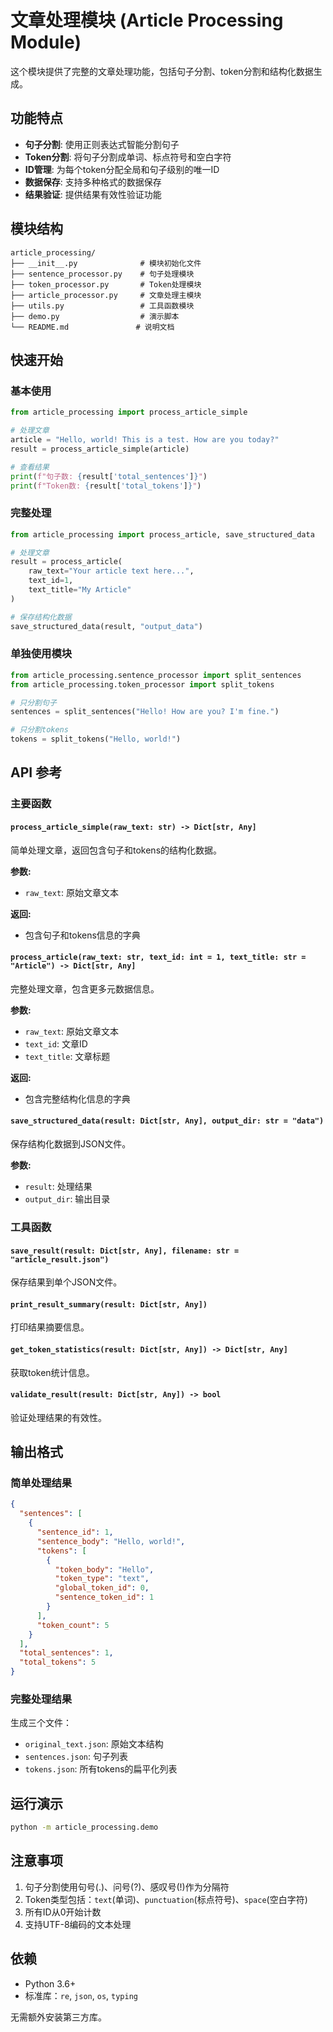 # 文章处理模块 (Article Processing Module)

这个模块提供了完整的文章处理功能，包括句子分割、token分割和结构化数据生成。

## 功能特点

- **句子分割**: 使用正则表达式智能分割句子
- **Token分割**: 将句子分割成单词、标点符号和空白字符
- **ID管理**: 为每个token分配全局和句子级别的唯一ID
- **数据保存**: 支持多种格式的数据保存
- **结果验证**: 提供结果有效性验证功能

## 模块结构

```
article_processing/
├── __init__.py              # 模块初始化文件
├── sentence_processor.py    # 句子处理模块
├── token_processor.py       # Token处理模块
├── article_processor.py     # 文章处理主模块
├── utils.py                 # 工具函数模块
├── demo.py                  # 演示脚本
└── README.md               # 说明文档
```

## 快速开始

### 基本使用

```python
from article_processing import process_article_simple

# 处理文章
article = "Hello, world! This is a test. How are you today?"
result = process_article_simple(article)

# 查看结果
print(f"句子数: {result['total_sentences']}")
print(f"Token数: {result['total_tokens']}")
```

### 完整处理

```python
from article_processing import process_article, save_structured_data

# 处理文章
result = process_article(
    raw_text="Your article text here...",
    text_id=1,
    text_title="My Article"
)

# 保存结构化数据
save_structured_data(result, "output_data")
```

### 单独使用模块

```python
from article_processing.sentence_processor import split_sentences
from article_processing.token_processor import split_tokens

# 只分割句子
sentences = split_sentences("Hello! How are you? I'm fine.")

# 只分割tokens
tokens = split_tokens("Hello, world!")
```

## API 参考

### 主要函数

#### `process_article_simple(raw_text: str) -> Dict[str, Any]`
简单处理文章，返回包含句子和tokens的结构化数据。

**参数:**
- `raw_text`: 原始文章文本

**返回:**
- 包含句子和tokens信息的字典

#### `process_article(raw_text: str, text_id: int = 1, text_title: str = "Article") -> Dict[str, Any]`
完整处理文章，包含更多元数据信息。

**参数:**
- `raw_text`: 原始文章文本
- `text_id`: 文章ID
- `text_title`: 文章标题

**返回:**
- 包含完整结构化信息的字典

#### `save_structured_data(result: Dict[str, Any], output_dir: str = "data")`
保存结构化数据到JSON文件。

**参数:**
- `result`: 处理结果
- `output_dir`: 输出目录

### 工具函数

#### `save_result(result: Dict[str, Any], filename: str = "article_result.json")`
保存结果到单个JSON文件。

#### `print_result_summary(result: Dict[str, Any])`
打印结果摘要信息。

#### `get_token_statistics(result: Dict[str, Any]) -> Dict[str, Any]`
获取token统计信息。

#### `validate_result(result: Dict[str, Any]) -> bool`
验证处理结果的有效性。

## 输出格式

### 简单处理结果

```json
{
  "sentences": [
    {
      "sentence_id": 1,
      "sentence_body": "Hello, world!",
      "tokens": [
        {
          "token_body": "Hello",
          "token_type": "text",
          "global_token_id": 0,
          "sentence_token_id": 1
        }
      ],
      "token_count": 5
    }
  ],
  "total_sentences": 1,
  "total_tokens": 5
}
```

### 完整处理结果

生成三个文件：
- `original_text.json`: 原始文本结构
- `sentences.json`: 句子列表
- `tokens.json`: 所有tokens的扁平化列表

## 运行演示

```bash
python -m article_processing.demo
```

## 注意事项

1. 句子分割使用句号(.)、问号(?)、感叹号(!)作为分隔符
2. Token类型包括：`text`(单词)、`punctuation`(标点符号)、`space`(空白字符)
3. 所有ID从0开始计数
4. 支持UTF-8编码的文本处理

## 依赖

- Python 3.6+
- 标准库：`re`, `json`, `os`, `typing`

无需额外安装第三方库。 